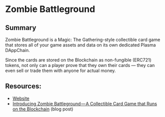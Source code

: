 # Zombie Battleground

## Summary

Zombie Battleground is a Magic: The Gathering-style collectible card game that stores all of your game assets and data on its own dedicated Plasma DAppChain.

Since the cards are stored on the Blockchain as non-fungible \(ERC721\) tokens, not only can a player prove that they own their cards — they can even sell or trade them with anyone for actual money.

## Resources:

* [Website](https://loom.games/)
* [Introducing Zombie Battleground — A Collectible Card Game that Runs on the Blockchain](https://medium.com/loom-network/introducing-zombie-battleground-a-collectible-card-game-that-runs-on-the-blockchain-1e5b45b7de19) (blog post)

